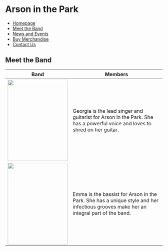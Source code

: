# Arson in the Park
- [Homepage](index.md)
- [Meet the Band](MeetTheBand.md)
- [News and Events](NewsAndEvents.md)
- [Buy Merchandise](BuyMerchandise.md)
- [Contact Us](ContactUs.md)

## Meet the Band

| Band | Members |
|-------------------------------------------------------------------------------------------|-------------------------------------------------------------------------------------------------------------------------------------|
| <img src="https://i.postimg.cc/RCjLQhR8/Untitled-design.png"  width="192" height="260">   | Georgia is the lead singer and guitarist for Arson in the Park. She has a powerful voice and loves to shred on her guitar.         |
| <img src="https://i.postimg.cc/4N6V65n7/Untitled-design-1.png"  width="192" height="260"> | Emma is the bassist for Arson in the Park. She has a unique style and her infectious grooves make her an integral part of the band.|

